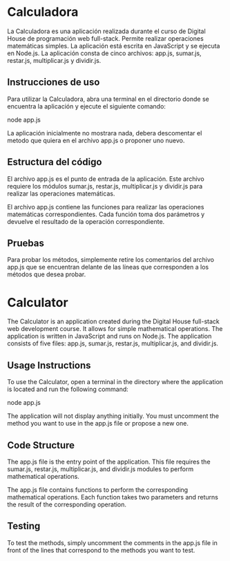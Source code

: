 <!-- Español -->
# Calculadora
La Calculadora es una aplicación realizada durante el curso de Digital House de programación web full-stack. Permite realizar operaciones matemáticas simples. La aplicación está escrita en JavaScript y se ejecuta en Node.js. La aplicación consta de cinco archivos: app.js, sumar.js, restar.js, multiplicar.js y dividir.js.

## Instrucciones de uso
Para utilizar la Calculadora, abra una terminal en el directorio donde se encuentra la aplicación y ejecute el siguiente comando:

node app.js

La aplicación inicialmente no mostrara nada, debera descomentar el metodo que quiera en el archivo app.js o proponer uno nuevo.

## Estructura del código
El archivo app.js es el punto de entrada de la aplicación. Este archivo requiere los módulos sumar.js, restar.js, multiplicar.js y dividir.js para realizar las operaciones matemáticas.

El archivo app.js contiene las funciones para realizar las operaciones matemáticas correspondientes. Cada función toma dos parámetros y devuelve el resultado de la operación correspondiente.

## Pruebas
Para probar los métodos, simplemente retire los comentarios del archivo app.js que se encuentran delante de las líneas que corresponden a los métodos que desea probar.

<!-- English -->
# Calculator
The Calculator is an application created during the Digital House full-stack web development course. It allows for simple mathematical operations. The application is written in JavaScript and runs on Node.js. The application consists of five files: app.js, sumar.js, restar.js, multiplicar.js, and dividir.js.

## Usage Instructions
To use the Calculator, open a terminal in the directory where the application is located and run the following command:

node app.js

The application will not display anything initially. You must uncomment the method you want to use in the app.js file or propose a new one.

## Code Structure
The app.js file is the entry point of the application. This file requires the sumar.js, restar.js, multiplicar.js, and dividir.js modules to perform mathematical operations.

The app.js file contains functions to perform the corresponding mathematical operations. Each function takes two parameters and returns the result of the corresponding operation.

## Testing
To test the methods, simply uncomment the comments in the app.js file in front of the lines that correspond to the methods you want to test.